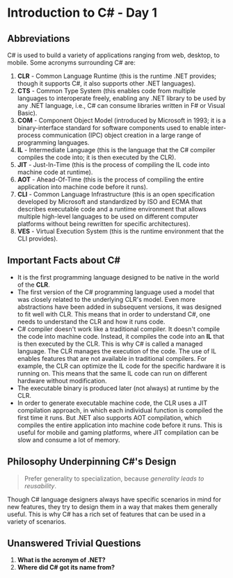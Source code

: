 # Introduction to C# - Day 1

## Abbreviations
C# is used to build a variety of applications ranging from web, desktop, to mobile. Some acronyms surrounding C# are:

1. **CLR** - Common Language Runtime (this is the runtime .NET provides; though it supports C#, it also supports other .NET languages).
2. **CTS** - Common Type System (this enables code from multiple languages to interoperate freely, enabling any .NET library to be used by any .NET language, i.e., C# can consume libraries written in F# or Visual Basic).
3. **COM** - Component Object Model (introduced by Microsoft in 1993; it is a binary-interface standard for software components used to enable inter-process communication (IPC) object creation in a large range of programming languages.
4. **IL** - Intermediate Language (this is the language that the C# compiler compiles the code into; it is then executed by the CLR).		
5. **JIT** - Just-In-Time (this is the process of compiling the IL code into machine code at runtime).
6. **AOT** - Ahead-Of-Time (this is the process of compiling the entire application into machine code before it runs).
7. **CLI** - Common Language Infrastructure (this is an open specification developed by Microsoft and standardized by ISO and ECMA that describes executable code and a runtime environment that allows multiple high-level languages to be used on different computer platforms without being rewritten for specific architectures).
8. **VES** - Virtual Execution System (this is the runtime environment that the CLI provides).

## Important Facts about C#

- It is the first programming language designed to be native in the world of the **CLR**.
- The first version of the C# programming language used a model that was closely related to the underlying CLR's model. Even more abstractions have been added in subsequent versions, it was designed to fit well with CLR. This means that in order to understand C#, one needs to understand the CLR and how it runs code.
- C# compiler doesn't work like a traditional compiler. It doesn't compile the code into machine code. Instead, it compiles the code into an **IL** that is then executed by the CLR. This is why C# is called a managed language. The CLR manages the execution of the code. The use of IL enables features that are not available in traditional compilers. For example, the CLR can optimize the IL code for the specific hardware it is running on. This means that the same IL code can run on different hardware without modification.
- The executable binary is produced later (not always) at runtime by the CLR.
- In order to generate executable machine code, the CLR uses a JIT compilation approach, in which each individual function is compiled the first time it runs. But .NET also supports AOT compilation, which compiles the entire application into machine code before it runs. This is useful for mobile and gaming platforms, where JIT compilation can be slow and consume a lot of memory.

## Philosophy Underpinning C#'s Design

> Prefer generality to specialization, because _generality leads to reusability_.

Though C# language designers always have specific scenarios in mind for new features, they try to design them in a way that makes them generally useful. This is why C# has a rich set of features that can be used in a variety of scenarios.

## Unanswered Trivial Questions

1. **What is the acronym of .NET?**
2. **Where did C# got its name from?**
